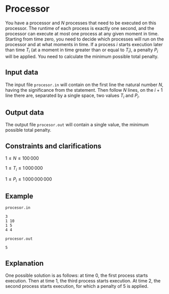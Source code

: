 # Processor

You have a processor and $N$ processes that need to be executed on this processor. The runtime of each process is exactly one second, and the processor can execute at most one process at any given moment in time. Starting from time zero, you need to decide which processes will run on the processor and at what moments in time. If a process $i$ starts execution later than time $T_i$ (at a moment in time greater than or equal to $T_i$), a penalty $P_i$ will be applied. You need to calculate the minimum possible total penalty.

## Input data

The input file `procesor.in` will contain on the first line the natural number $N$, having the significance from the statement. Then follow $N$ lines, on the $i+1$ line there are, separated by a single space, two values $T_i$ and $P_i$.

## Output data

The output file `procesor.out` will contain a single value, the minimum possible total penalty.

## Constraints and clarifications

$1 \leq N \leq 100\,000$

$1 \leq T_i \leq 1\,000\,000$

$1 \leq P_i \leq 1\,000\,000\,000$

## Example

`procesor.in` 
```
3
1 10
1 5
4 4
```

`procesor.out` 
```
5
```

## Explanation

One possible solution is as follows: at time $0$, the first process starts execution. Then at time $1$, the third process starts execution. At time $2$, the second process starts execution, for which a penalty of $5$ is applied.